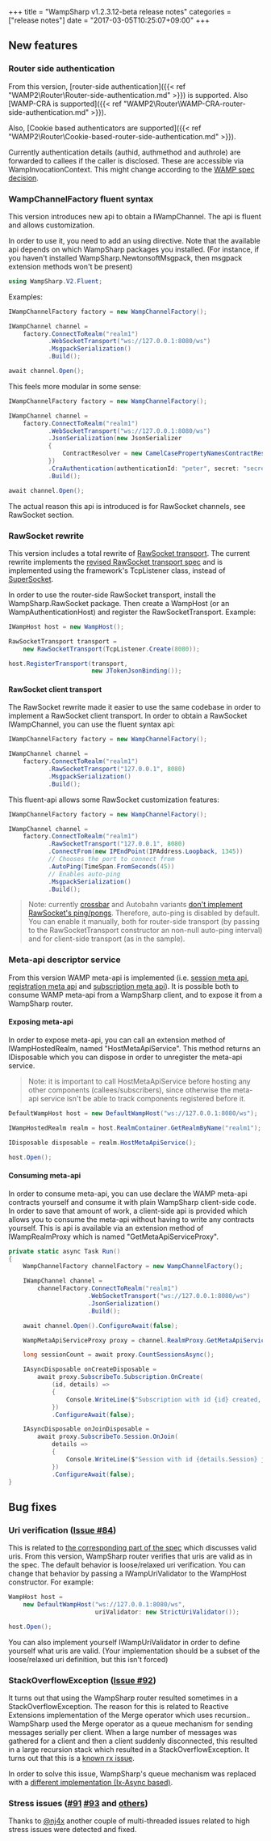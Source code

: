 +++
title = "WampSharp v1.2.3.12-beta release notes"
categories = ["release notes"]
date = "2017-03-05T10:25:07+09:00"
+++

## New features

### Router side authentication

From this version, [router-side authentication]({{< ref "WAMP2\Router\Router-side-authentication.md" >}}) is supported. Also [WAMP-CRA is supported]({{< ref "WAMP2\Router\WAMP-CRA-router-side-authentication.md" >}}).

Also, [Cookie based authenticators are supported]({{< ref "WAMP2\Router\Cookie-based-router-side-authentication.md" >}}).

Currently authentication details (authid, authmethod and authrole) are forwarded to callees if the caller is disclosed. These are accessible via WampInvocationContext. This might change according to the [WAMP spec decision](https://github.com/wamp-proto/wamp-proto/issues/57).

### WampChannelFactory fluent syntax

This version introduces new api to obtain a IWampChannel. The api is fluent and allows customization.

In order to use it, you need to add an using directive. Note that the available api depends on which WampSharp packages you installed. (For instance, if you haven't installed WampSharp.NewtonsoftMsgpack, then msgpack extension methods won't be present)

```csharp
using WampSharp.V2.Fluent;
```


Examples:

```csharp
IWampChannelFactory factory = new WampChannelFactory();

IWampChannel channel =
    factory.ConnectToRealm("realm1")
           .WebSocketTransport("ws://127.0.0.1:8080/ws")
           .MsgpackSerialization()
           .Build();

await channel.Open();
```

This feels more modular in some sense:

```csharp
IWampChannelFactory factory = new WampChannelFactory();

IWampChannel channel =
    factory.ConnectToRealm("realm1")
           .WebSocketTransport("ws://127.0.0.1:8080/ws")
           .JsonSerialization(new JsonSerializer
           {
               ContractResolver = new CamelCasePropertyNamesContractResolver()
           })
           .CraAuthentication(authenticationId: "peter", secret: "secret1")
           .Build();

await channel.Open();
```

The actual reason this api is introduced is for RawSocket channels, see RawSocket section.

### RawSocket rewrite

This version includes a total rewrite of [RawSocket transport](https://github.com/wamp-proto/wamp-proto/blob/master/rfc/text/advanced/ap_transport_rawsocket.md). The current rewrite implements the [revised RawSocket transport spec](https://github.com/tavendo/AutobahnPython/issues/291) and is implemented using the framework's TcpListener class, instead of [SuperSocket](https://github.com/kerryjiang/SuperSocket).

In order to use the router-side RawSocket transport, install the WampSharp.RawSocket package. Then create a WampHost (or an WampAuthenticationHost) and register the RawSocketTransport. Example:

```csharp
IWampHost host = new WampHost();

RawSocketTransport transport =
    new RawSocketTransport(TcpListener.Create(8080));

host.RegisterTransport(transport,
                       new JTokenJsonBinding());

```


#### RawSocket client transport

The RawSocket rewrite made it easier to use the same codebase in order to implement a RawSocket client transport. In order to obtain a RawSocket IWampChannel, you can use the fluent syntax api:

```csharp
IWampChannelFactory factory = new WampChannelFactory();

IWampChannel channel =
    factory.ConnectToRealm("realm1")
           .RawSocketTransport("127.0.0.1", 8080)
           .MsgpackSerialization()
           .Build();

```

This fluent-api allows some RawSocket customization features:

```csharp
IWampChannelFactory factory = new WampChannelFactory();

IWampChannel channel =
    factory.ConnectToRealm("realm1")
           .RawSocketTransport("127.0.0.1", 8080)
           .ConnectFrom(new IPEndPoint(IPAddress.Loopback, 1345))
           // Chooses the port to connect from
           .AutoPing(TimeSpan.FromSeconds(45))
           // Enables auto-ping
           .MsgpackSerialization()
           .Build();
```

> Note: currently [crossbar](https://crossbar.io) and Autobahn variants [don't implement RawSocket's ping/pongs](https://github.com/crossbario/crossbar/issues/381). Therefore, auto-ping is disabled by default. You can enable it manually, both for router-side transport (by passing to the RawSocketTransport constructor an non-null auto-ping interval) and for client-side transport (as in the sample).

### Meta-api descriptor service

From this version WAMP meta-api is implemented (i.e. [session meta api](https://github.com/wamp-proto/wamp-proto/blob/master/rfc/text/advanced/ap_session_meta_api.md), [registration meta api](https://github.com/wamp-proto/wamp-proto/blob/master/rfc/text/advanced/ap_rpc_registration_meta_api.md) and [subscription meta api](https://github.com/wamp-proto/wamp-proto/blob/master/rfc/text/advanced/ap_pubsub_subscription_meta_api.md)). It is possible both to consume WAMP meta-api from a WampSharp client, and to expose it from a WampSharp router.

#### Exposing meta-api

In order to expose meta-api, you can call an extension method of IWampHostedRealm, named "HostMetaApiService". This method returns an IDisposable which you can dispose in order to unregister the meta-api service.

> Note: it is important to call HostMetaApiService before hosting any other components (callees/subscribers), since otherwise the meta-api service isn't be able to track components registered before it.

```csharp
DefaultWampHost host = new DefaultWampHost("ws://127.0.0.1:8080/ws");

IWampHostedRealm realm = host.RealmContainer.GetRealmByName("realm1");

IDisposable disposable = realm.HostMetaApiService();

host.Open();
```

#### Consuming meta-api

In order to consume meta-api, you can use declare the WAMP meta-api contracts yourself and consume it with plain WampSharp client-side code. In order to save that amount of work, a client-side api is provided which allows you to consume the meta-api without having to write any contracts yourself. This is api is available via an extension method of IWampRealmProxy which is named "GetMetaApiServiceProxy".

```csharp
private static async Task Run()
{
    WampChannelFactory channelFactory = new WampChannelFactory();

    IWampChannel channel =
        channelFactory.ConnectToRealm("realm1")
                      .WebSocketTransport("ws://127.0.0.1:8080/ws")
                      .JsonSerialization()
                      .Build();

    await channel.Open().ConfigureAwait(false);

    WampMetaApiServiceProxy proxy = channel.RealmProxy.GetMetaApiServiceProxy();

    long sessionCount = await proxy.CountSessionsAsync();

    IAsyncDisposable onCreateDisposable =
        await proxy.SubscribeTo.Subscription.OnCreate(
            (id, details) =>
            {
                Console.WriteLine($"Subscription with id {id} created, topic uri {details.Uri}");
            })
            .ConfigureAwait(false);

    IAsyncDisposable onJoinDisposable =
        await proxy.SubscribeTo.Session.OnJoin(
            details =>
            {
                Console.WriteLine($"Session with id {details.Session} joined");
            })
            .ConfigureAwait(false);
}
```

## Bug fixes

### Uri verification ([Issue #84](https://github.com/Code-Sharp/WampSharp/issues/84))

This is related to [the corresponding part of the spec](https://github.com/wamp-proto/wamp-proto/blob/master/rfc/text/basic/bp_uris.md) which discusses valid uris. From this version, WampSharp router verifies that uris are valid as in the spec. The default behavior is loose/relaxed uri verification. You can change that behavior by passing a IWampUriValidator to the WampHost constructor. For example:

```csharp
WampHost host =
    new DefaultWampHost("ws://127.0.0.1:8080/ws",
                        uriValidator: new StrictUriValidator());

host.Open();
```

You can also implement yourself IWampUriValidator in order to define yourself what uris are valid. (Your implementation should be a subset of the loose/relaxed uri definition, but this isn't forced)

### StackOverflowException ([Issue #92](https://github.com/Code-Sharp/WampSharp/issues/92))

It turns out that using the WampSharp router resulted sometimes in a StackOverflowException. The reason for this is related to Reactive Extensions implementation of the Merge operator which uses recursion.. WampSharp used the Merge operator as a queue mechanism for sending messages serially per client. When a large number of messages was gathered for a client and then a client suddenly disconnected, this resulted in a large recursion stack which resulted in a StackOverflowException. It turns out that this is a [known rx issue](https://github.com/Reactive-Extensions/Rx.NET/issues/19).

In order to solve this issue, WampSharp's queue mechanism was replaced with a [different implementation (Ix-Async based)](https://github.com/Code-Sharp/WampSharp/commit/e476bb9a63c4198bbf763ab9ecd0e55593901a7b).

### Stress issues ([#91](https://github.com/Code-Sharp/WampSharp/issues/91) [#93](https://github.com/Code-Sharp/WampSharp/issues/93) and [others](https://github.com/nj4x/WampSharpTests))

Thanks to [@nj4x](https://github.com/nj4x/) another couple of multi-threaded issues related to high stress issues were detected and fixed.